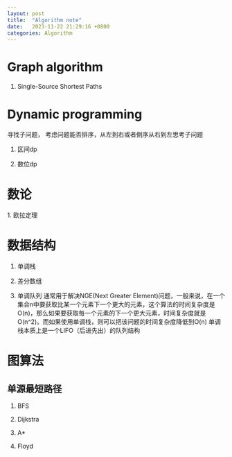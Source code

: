 ```yaml
---
layout: post
title:  "Algorithm note"
date:   2023-11-22 21:29:16 +0800
categories: Algorithm
---
```

<h1>Graph algorithm</h1>

1. Single-Source Shortest Paths

<h1>Dynamic programming</h1>
寻找子问题， 考虑问题能否排序，从左到右或者倒序从右到左思考子问题

1. 区间dp

2. 数位dp

<h1>数论</h1>
1. 欧拉定理

<h1>数据结构</h1>

1. 单调栈


2. 差分数组

3. 单调队列
  通常用于解决NGE(Next Greater Element)问题，一般来说，在一个集合n中要获取比某一个元素下一个更大的元素，这个算法的时间复杂度是O(n)，那么如果要获取每一个元素的下一个更大元素，时间复杂度就是O(n^2)。而如果使用单调栈，则可以把该问题的时间复杂度降低到O(n)
  单调栈本质上是一个LIFO（后进先出）的队列结构
  
<h1>图算法</h1>

<h2>单源最短路径</h2>

1. BFS

2. Dijkstra

3. A*

4. Floyd